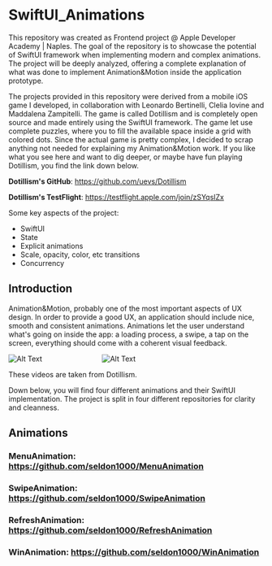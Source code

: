 # SwiftUI_Animations
This repository was created as Frontend project @ Apple Developer Academy | Naples. The goal of the repository is to showcase the potential of SwiftUI framework when implementing modern and complex animations. The project will be deeply analyzed, offering a complete explanation of what was done to implement Animation&Motion inside the application prototype.

The projects provided in this repository were derived from a mobile iOS game I developed, in collaboration with Leonardo Bertinelli, Clelia Iovine and Maddalena Zampitelli. The game is called Dotillism and is completely open source and made entirely using the SwiftUI framework. The game let use complete puzzles, where you to fill the available space inside a grid with colored dots. Since the actual game is pretty complex, I decided to scrap anything not needed for explaining my Animation&Motion work. If you like what you see here and want to dig deeper, or maybe have fun playing Dotillism, you find the link down below.

**Dotillism's GitHub**: https://github.com/uevs/Dotillism

**Dotillism's TestFlight**: https://testflight.apple.com/join/zSYqsIZx

Some key aspects of the project:
- SwiftUI
- State
- Explicit animations
- Scale, opacity, color, etc transitions
- Concurrency


## Introduction
Animation&Motion, probably one of the most important aspects of UX design. In order to provide a good UX, an application should include nice, smooth and consistent animations. Animations let the user understand what's going on inside the app: a loading process, a swipe, a tap on the screen, everything should come with a coherent visual feedback.

![Alt Text](https://github.com/seldon1000/SwiftUI_Animations/blob/main/ezgif-2-a1c545c1e7.gif)                              ![Alt Text](https://github.com/seldon1000/SwiftUI_Animations/blob/main/ezgif-2-72a74f9641.gif)

These videos are taken from Dotillism.

Down below, you will find four different animations and their SwiftUI implementation. The project is split in four different repositories for clarity and cleanness.

## Animations

### MenuAnimation: https://github.com/seldon1000/MenuAnimation
### SwipeAnimation: https://github.com/seldon1000/SwipeAnimation
### RefreshAnimation: https://github.com/seldon1000/RefreshAnimation
### WinAnimation: https://github.com/seldon1000/WinAnimation
